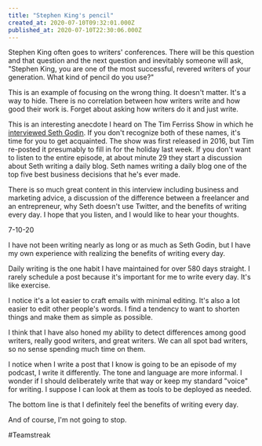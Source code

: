 ```yaml
---
title: "Stephen King's pencil"
created_at: 2020-07-10T09:32:01.000Z
published_at: 2020-07-10T22:30:06.000Z
---
```

Stephen King often goes to writers' conferences. There will be this question and that question and the next question and inevitably someone will ask, "Stephen King, you are one of the most successful, revered writers of your generation. What kind of pencil do you use?"

This is an example of focusing on the wrong thing. It doesn't matter. It's a way to hide. There is no correlation between how writers write and how good their work is. Forget about asking how writers do it and just write.

This is an interesting anecdote I heard on The Tim Ferriss Show in which he [interviewed Seth Godin](https://tim.blog/2016/02/10/seth-godin/). If you don't recognize both of these names, it's time for you to get acquainted. The show was first released in 2016, but Tim re-posted it presumably to fill in for the holiday last week. If you don't want to listen to the entire episode, at about minute 29 they start a discussion about Seth writing a daily blog. Seth names writing a daily blog one of the top five best business decisions that he's ever made.

There is so much great content in this interview including business and marketing advice, a discussion of the difference between a freelancer and an entrepreneur, why Seth doesn't use Twitter, and the benefits of writing every day. I hope that you listen, and I would like to hear your thoughts.

7-10-20

I have not been writing nearly as long or as much as Seth Godin, but I have my own experience with realizing the benefits of writing every day.

Daily writing is the one habit I have maintained for over 580 days straight. I rarely schedule a post because it's important for me to write every day. It's like exercise.

I notice it's a lot easier to craft emails with minimal editing. It's also a lot easier to edit other people's words. I find a tendency to want to shorten things and make them as simple as possible. 

I think that I have also honed my ability to detect differences among good writers, really good writers, and great writers. We can all spot bad writers, so no sense spending much time on them.

I notice when I write a post that I know is going to be an episode of my podcast, I write it differently. The tone and language are more informal. I wonder if I should deliberately write that way or keep my standard "voice" for writing. I suppose I can look at them as tools to be deployed as needed.

The bottom line is that I definitely feel the benefits of writing every day.

And of course, I'm not going to stop.

#Teamstreak
